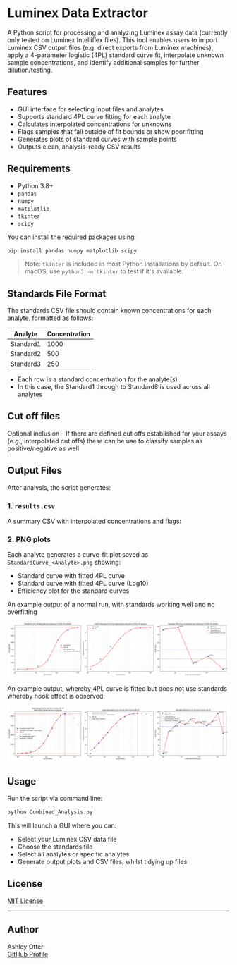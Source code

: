 
# Luminex Data Extractor

A Python script for processing and analyzing Luminex assay data (currently only tested on Luminex Intelliflex files). This tool enables users to import Luminex CSV output files (e.g. direct exports from Luminex machines), apply a 4-parameter logistic (4PL) standard curve fit, interpolate unknown sample concentrations, and identify additional samples for further dilution/testing.

## Features

- GUI interface for selecting input files and analytes
- Supports standard 4PL curve fitting for each analyte
- Calculates interpolated concentrations for unknowns
- Flags samples that fall outside of fit bounds or show poor fitting
- Generates plots of standard curves with sample points
- Outputs clean, analysis-ready CSV results

## Requirements

- Python 3.8+
- `pandas`
- `numpy`
- `matplotlib`
- `tkinter`
- `scipy`

You can install the required packages using:

```bash
pip install pandas numpy matplotlib scipy
```

> Note: `tkinter` is included in most Python installations by default. On macOS, use `python3 -m tkinter` to test if it's available.

## Standards File Format

The standards CSV file should contain known concentrations for each analyte, formatted as follows:

| Analyte    | Concentration | 
|------------|---------------|
| Standard1  | 1000          |
| Standard2  | 500           |
| Standard3  | 250           | 

- Each row is a standard concentration for the analyte(s)
- In this case, the Standard1 through to Standard8 is used across all analytes

## Cut off files

Optional inclusion - If there are defined cut offs established for your assays (e.g., interpolated cut offs) these can be use to classify samples as positive/negative as well

## Output Files

After analysis, the script generates:

### 1. `results.csv`
A summary CSV with interpolated concentrations and flags:

<To insert>



### 2. PNG plots

Each analyte generates a curve-fit plot saved as `StandardCurve_<Analyte>.png` showing:
- Standard curve with fitted 4PL curve
- Standard curve with fitted 4PL curve (Log10)
- Efficiency plot for the standard curves

An example output of a normal run, with standards working well and no overfitting

![Binding curve](images/Example_Normal.png)

An example output, whereby 4PL curve is fitted but does not use standards whereby hook effect is observed:

![Binding curve](images/Example_HookEffect_Output.png)



## Usage

Run the script via command line:

```bash
python Combined_Analysis.py
```

This will launch a GUI where you can:
- Select your Luminex CSV data file
- Choose the standards file
- Select all analytes or specific analytes
- Generate output plots and CSV files, whilst tidying up files

## License

[MIT License](LICENSE)

---

## Author

Ashley Otter  
[GitHub Profile](https://github.com/asherichia)
